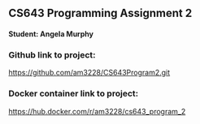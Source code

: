 ## CS643 Programming Assignment 2
#### Student: Angela Murphy

### Github link to project:
https://github.com/am3228/CS643Program2.git

### Docker container link to project:

https://hub.docker.com/r/am3228/cs643_program_2
